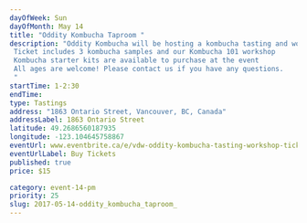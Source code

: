 ```yaml
---
dayOfWeek: Sun
dayOfMonth: May 14
title: "Oddity Kombucha Taproom "
description: "Oddity Kombucha will be hosting a kombucha tasting and workshop during Vancouver Design Week! Come be the first to preview of our kombucha bar, opening early summer, and sample our variety of kombucha flavors. We will also be guiding you through the process of making kombucha and the ingredient that makes it so delicious. Kombucha starter kits are available at the event so you can make your own kombucha at home! Ticket includes 3 kombucha samples and our Kombucha 101 workshop Kombucha starter kits are available to purchase at the event All ages are welcome! Please contact us if you have any questions.  "
startTime: 1-2:30
endTime: 
type: Tastings
address: "1863 Ontario Street, Vancouver, BC, Canada"
addressLabel: 1863 Ontario Street
latitude: 49.2686560187935
longitude: -123.104645758867
eventUrl: www.eventbrite.ca/e/vdw-oddity-kombucha-tasting-workshop-tickets-34089094399
eventUrlLabel: Buy Tickets
published: true
price: $15

category: event-14-pm
priority: 25
slug: 2017-05-14-oddity_kombucha_taproom_
---
```

